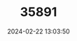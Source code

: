---
title: "35891"
category: "Pouteria retinervis"
draft: false
date: 2024-02-22 13:03:50
languages:
  Portuguese: ["Abiurana-grande"]
---
